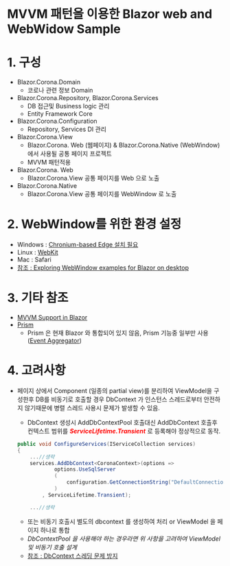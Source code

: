 # MVVM 패턴을 이용한 Blazor web and WebWidow Sample

# 1. 구성
- Blazor.Corona.Domain
    - 코로나 관련 정보 Domain 
- Blazor.Corona.Repository, Blazor.Corona.Services
    - DB 접근및 Business logic 관리
    - Entity Framework Core
- Blazor.Corona.Configuration
    - Repository, Services DI 관리
- Blazor.Corona.View
    - Blazor.Corona. Web (웹페이지) & Blazor.Corona.Native (WebWindow) 에서 사용될 공통 페이지 프로젝트
    - MVVM 패턴적용
- Blazor.Corona. Web
    - Blazor.Corona.View 공통 페이지를 Web 으로 노출
- Blazor.Corona.Native
    - Blazor.Corona.View 공통 페이지를 WebWindow 로 노출

# 2. WebWindow를 위한 환경 설정
- Windows : [Chronium-based Edge 설치 필요](https://www.microsoft.com/ko-kr/edge)
- Linux : [WebKit](https://webkit.org/)
- Mac : Safari
- [참조 : Exploring WebWindow examples for Blazor on desktop](https://gunnarpeipman.com/blazor-on-desktop-webwindow-experiment/)

# 3. 기타 참조
- [MVVM Support in Blazor](https://blog.jeremylikness.com/blog/2019-01-04_mvvm-support-in-blazor/)
- [Prism](https://prismlibrary.com/)
    - Prism 은 현재 Blazor 와 통합되어 있지 않음, Prism 기능중 일부만 사용([Event Aggregator](https://prismlibrary.com/docs/event-aggregator.html))

# 4. 고려사항
- 페이지 상에서 Component (일종의 partial view)를 분리하여 ViewModel을 구성한후 DB를 비동기로 호출할 경우 DbContext 가 인스턴스 스레드로부터 안전하지 않기때문에 병렬 스레드 사용시 문제가 발생할 수 있음.
    - DbContext 생성시 AddDbContextPool 호출대신 AddDbContext 호출후 컨텍스트 범위를 <span style="color:#FF0000;">___ServiceLifetime.Transient___</span> 로 등록해야 정상적으로 동작.

    ```cs
    public void ConfigureServices(IServiceCollection services)
    {
        ...//생략
        services.AddDbContext<CoronaContext>(options =>
                options.UseSqlServer
                (
                    configuration.GetConnectionString("DefaultConnection")
                )
            , ServiceLifetime.Transient);

        ...//생략
    ```
    - 또는 비동기 호출시 별도의 dbcontext 를 생성하여 처리 or ViewModel 을 페이지 하나로 통합
    - _DbContextPool 을 사용해야 하는 경우라면 위 사항을 고려하여 ViewModel 및 비동기 호출 설계_
    - [참조 : DbContext 스레딩 문제 방지](https://docs.microsoft.com/ko-kr/ef/core/miscellaneous/configuring-dbcontext#avoiding-dbcontext-threading-issues)
    
